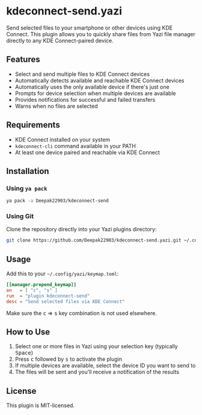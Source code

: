 # kdeconnect-send.yazi

Send selected files to your smartphone or other devices using KDE Connect. This plugin allows you to quickly share files from Yazi file manager directly to any KDE Connect-paired device.

## Features

- Select and send multiple files to KDE Connect devices
- Automatically detects available and reachable KDE Connect devices
- Automatically uses the only available device if there's just one
- Prompts for device selection when multiple devices are available
- Provides notifications for successful and failed transfers
- Warns when no files are selected

## Requirements

- KDE Connect installed on your system
- `kdeconnect-cli` command available in your PATH
- At least one device paired and reachable via KDE Connect

## Installation

### Using `ya pack`

```sh
ya pack -a Deepak22903/kdeconnect-send
```

### Using Git

Clone the repository directly into your Yazi plugins directory:

```sh
git clone https://github.com/Deepak22903/kdeconnect-send.yazi.git ~/.config/yazi/plugins/kdeconnect-send.yazi
```

## Usage

Add this to your `~/.config/yazi/keymap.toml`:

```toml
[[manager.prepend_keymap]]
on   = [ "c", "s" ]
run  = "plugin kdeconnect-send"
desc = "Send selected files via KDE Connect"
```

Make sure the <kbd>c</kbd> => <kbd>s</kbd> key combination is not used elsewhere.

## How to Use

1. Select one or more files in Yazi using your selection key (typically <kbd>Space</kbd>)
2. Press <kbd>c</kbd> followed by <kbd>s</kbd> to activate the plugin
3. If multiple devices are available, select the device ID you want to send to
4. The files will be sent and you'll receive a notification of the results

## License

This plugin is MIT-licensed.
